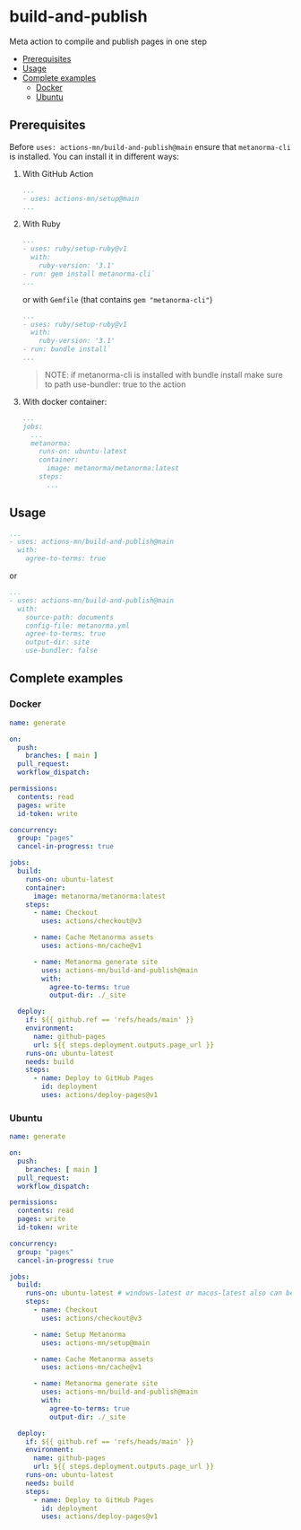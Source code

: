 # build-and-publish

Meta action to compile and publish pages in one step

- [Prerequisites](#prerequisites)
- [Usage](#usage)
- [Complete examples](#complete-examples)
  * [Docker](#docker)
  * [Ubuntu](#ubuntu)

## Prerequisites

Before `uses: actions-mn/build-and-publish@main` ensure that `metanorma-cli` is installed. You can install it in different ways:

1. With GitHub Action
   ```yml
   ...
   - uses: actions-mn/setup@main
   ...
   ```
1. With Ruby
   ```yml
   ...
   - uses: ruby/setup-ruby@v1
     with:
       ruby-version: '3.1'
   - run: gem install metanorma-cli`
   ...
   ```
   or with `Gemfile` (that contains `gem "metanorma-cli"`)
   ```yml
   ...
   - uses: ruby/setup-ruby@v1
     with:
       ruby-version: '3.1'
   - run: bundle install`
   ...
   ```
   > NOTE: if metanorma-cli is installed with bundle install make sure to path use-bundler: true to the action
1. With docker container:
   ```yml
   ...
   jobs:
     ...
     metanorma:
       runs-on: ubuntu-latest
       container:
         image: metanorma/metanorma:latest
       steps:
         ...
   ```

## Usage

```yml
...
- uses: actions-mn/build-and-publish@main
  with:
    agree-to-terms: true
```

or

```yml
...
- uses: actions-mn/build-and-publish@main
  with:
    source-path: documents
    config-file: metanorma.yml
    agree-to-terms: true
    output-dir: site
    use-bundler: false
```

## Complete examples

### Docker

```yml
name: generate

on:
  push:
    branches: [ main ]
  pull_request:
  workflow_dispatch:

permissions:
  contents: read
  pages: write
  id-token: write

concurrency:
  group: "pages"
  cancel-in-progress: true

jobs:
  build:
    runs-on: ubuntu-latest
    container:
      image: metanorma/metanorma:latest
    steps:
      - name: Checkout
        uses: actions/checkout@v3

      - name: Cache Metanorma assets
        uses: actions-mn/cache@v1

      - name: Metanorma generate site
        uses: actions-mn/build-and-publish@main
        with:
          agree-to-terms: true
          output-dir: ./_site

  deploy:
    if: ${{ github.ref == 'refs/heads/main' }}
    environment:
      name: github-pages
      url: ${{ steps.deployment.outputs.page_url }}
    runs-on: ubuntu-latest
    needs: build
    steps:
      - name: Deploy to GitHub Pages
        id: deployment
        uses: actions/deploy-pages@v1
```

### Ubuntu

```yml
name: generate

on:
  push:
    branches: [ main ]
  pull_request:
  workflow_dispatch:

permissions:
  contents: read
  pages: write
  id-token: write

concurrency:
  group: "pages"
  cancel-in-progress: true

jobs:
  build:
    runs-on: ubuntu-latest # windows-latest or macos-latest also can be here
    steps:
      - name: Checkout
        uses: actions/checkout@v3

      - name: Setup Metanorma
        uses: actions-mn/setup@main

      - name: Cache Metanorma assets
        uses: actions-mn/cache@v1

      - name: Metanorma generate site
        uses: actions-mn/build-and-publish@main
        with:
          agree-to-terms: true
          output-dir: ./_site

  deploy:
    if: ${{ github.ref == 'refs/heads/main' }}
    environment:
      name: github-pages
      url: ${{ steps.deployment.outputs.page_url }}
    runs-on: ubuntu-latest
    needs: build
    steps:
      - name: Deploy to GitHub Pages
        id: deployment
        uses: actions/deploy-pages@v1
```

